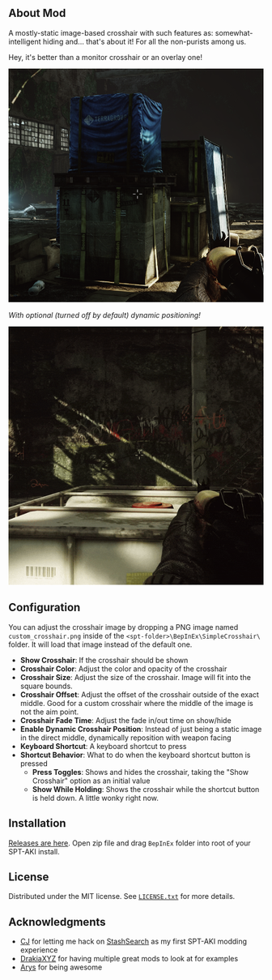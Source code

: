 ## About Mod

A mostly-static image-based crosshair with such features as: somewhat-intelligent hiding and... that's about it! For all the non-purists among us.

Hey, it's better than a monitor crosshair or an overlay one!

![it's a crosshair](Screenshots/crosshair.png)

*With optional (turned off by default) dynamic positioning!*

![dynamic crosshair](Screenshots/dynamic_crosshair.gif)

## Configuration

You can adjust the crosshair image by dropping a PNG image named `custom_crosshair.png` inside of the `<spt-folder>\BepInEx\SimpleCrosshair\` folder. It will load that image instead of the default one.

- **Show Crosshair**: If the crosshair should be shown
- **Crosshair Color**: Adjust the color and opacity of the crosshair
- **Crosshair Size**: Adjust the size of the crosshair. Image will fit into the square bounds.
- **Crosshair Offset**: Adjust the offset of the crosshair outside of the exact middle. Good for a custom crosshair where the middle of the image is not the aim point.
- **Crosshair Fade Time**: Adjust the fade in/out time on show/hide
- **Enable Dynamic Crosshair Position**: Instead of just being a static image in the direct middle, dynamically reposition with weapon facing
- **Keyboard Shortcut**: A keyboard shortcut to press
- **Shortcut Behavior**: What to do when the keyboard shortcut button is pressed
    - **Press Toggles**: Shows and hides the crosshair, taking the "Show Crosshair" option as an initial value
    - **Show While Holding**: Shows the crosshair while the shortcut button is held down. A little wonky right now.

## Installation

[Releases are here](https://github.com/mpstark/SPT-SimpleCrosshair/releases). Open zip file and drag `BepInEx` folder into root of your SPT-AKI install.

## License

Distributed under the MIT license. See [`LICENSE.txt`](LICENSE.txt) for more details.

## Acknowledgments

- [CJ](https://github.com/CJ-SPT) for letting me hack on [StashSearch](https://github.com/CJ-SPT/StashSearch) as my first SPT-AKI modding experience
- [DrakiaXYZ](https://github.com/DrakiaXYZ) for having multiple great mods to look at for examples
- [Arys](https://github.com/Nympfonic) for being awesome
